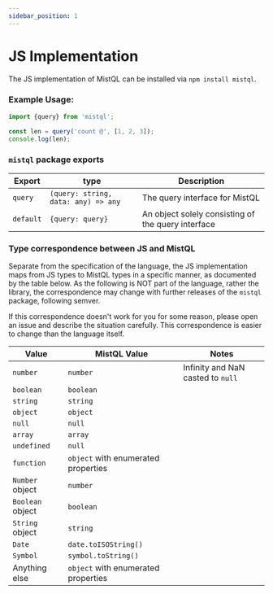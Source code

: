 ```yaml
---
sidebar_position: 1
---
```


# JS Implementation

The JS implementation of MistQL can be installed via `npm install mistql`.

### Example Usage:

```js
import {query} from 'mistql';

const len = query('count @', [1, 2, 3]);
console.log(len);
```

### `mistql` package exports

| Export | type | Description |
|---|---|---|
| `query` | `(query: string, data: any) => any` | The query interface for MistQL | 
| `default` | `{query: query}` | An object solely consisting of the query interface | 

### Type correspondence between JS and MistQL
Separate from the specification of the language, the JS implementation maps from
JS types to MistQL types in a specific manner, as documented by the table below. As
the following is NOT part of the language, rather the library, the correspondence
may change with further releases of the `mistql` package, following semver.

If this correspondence doesn't work for you for some reason, please open an issue and
describe the situation carefully. This correspondence is easier to change than the language
itself.

| Value | MistQL Value | Notes |
|---|---|---|
| `number` | `number` | Infinity and NaN casted to `null` |
| `boolean` | `boolean` | |
| `string` | `string` | |
| `object` | `object` | |
| `null` | `null` | |
| `array` | `array` | |
| `undefined` | `null` | |
| `function` | `object` with enumerated properties | |
| `Number` object | `number` | |
| `Boolean` object | `boolean` | |
| `String` object | `string` | |
| `Date` | `date.toISOString()` | |
| `Symbol` | `symbol.toString()` | |
| Anything else | `object` with enumerated properties | |

